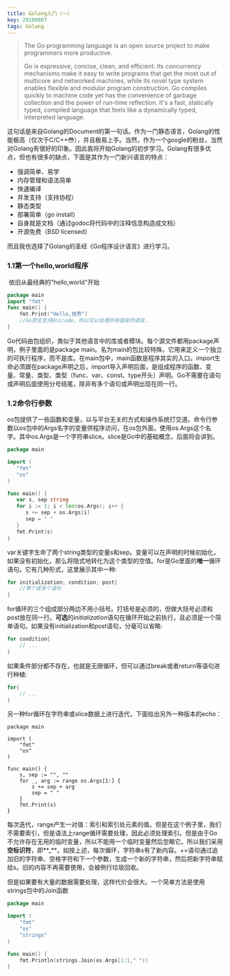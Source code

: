 ```yaml
---
title: Golang入门（一）
key: 20180807
tags: Golang
---
```


> The Go programming language is an open source project to make programmers more productive.
>
> Go is expressive, concise, clean, and efficient. Its concurrency mechanisms make it easy to write programs that get the most out of multicore and networked machines, while its novel type system enables flexible and modular program construction. Go compiles quickly to machine code yet has the convenience of garbage collection and the power of run-time reflection. It's a fast, statically typed, compiled language that feels like a dynamically typed, interpreted language.



​        这句话是来自Golang的Document的第一句话。作为一门静态语言，Golang的性能极高（仅次于C/C++:flushed:），并且极易上手。当然，作为一个google的粉丝，当然对Golang有很好的印象。因此我将开始Golang的初步学习。Golang有很多优点，但也有很多的缺点，下面是其作为一门新兴语言的特点：

* 强调简单、易学
* 内存管理和语法简单
* 快速编译
* 并发支持（支持协程）
* 静态类型
* 部署简单（go install）
* 自身就是文档（通过godoc将代码中的注释信息构造成文档）
* 开源免费（BSD licensed）

而且我也选择了Golang的圣经《Go程序设计语言》进行学习。

### 1.1第一个hello,world程序

​        依旧从最经典的"hello,world"开始

```go
package main
import "fmt"
func main() {
	fmt.Print("Hello,世界")
    //Go原生支持Unicode，所以可以处理所有国家的语言。
}
```

​        Go代码由包组织，类似于其他语言中的库或者模块。每个源文件都用package声明，例子里面的是package main。名为main的包比较特殊，它用来定义一个独立的可执行程序，而不是库。在main包中，main函数是程序其实的入口。import生命必须跟在package声明之后，import导入声明后面，是组成程序的函数、变量、常量、类型、类型（func、var、const、type开头）声明。Go不需要在语句或声明后面使用分号结尾，除非有多个语句或声明出现在同一行。

### 1.2命令行参数

​       os包提供了一些函数和变量，以与平台无关的方式和操作系统打交道。命令行参数以os包中的Args名字的变量供程序访问，在os包外面，使用os.Args这个名字。其中os.Args是一个字符串slice。slice是Go中的基础概念，后面将会讲到。

```go
package main

import (
   "fmt"
   "os"
)

func main() {
   var s, sep string
   for i := 1; i < len(os.Args); i++ {
      s += sep + os.Args[i]
      sep = " "
   }
   fmt.Print(s)
} 
```

​        var关键字生命了两个string类型的变量s和sep。变量可以在声明的时候初始化，如果没有初始化，那么将隐式地转化为这个类型的空值。for是Go里面的**唯一**循环语句。它有几种形式，这里展示其中一种:

```go
for initialization; condition; post{
    //零个或多个语句
}
```

​        for循环的三个组成部分两边不用小括号。打括号是必须的，但做大括号必须和post放在同一行。**可选**的*initialization*语句在循环开始之前执行，且必须是一个简单语句。如果没有initialization和post语句，分毫可以省略:

```go
for condition{
    // ...
}
```

​	 如果条件部分都不存在，也就是无限循环，但可以通过break或者return等语句进行种植:

```go
for{
    // ...
}
```

​	 另一种for循环在字符串或slice数据上进行迭代，下面给出另外一种版本的echo：

```
package main

import (
	"fmt"
	"os"
)

func main() {
	s, sep := "", ""
	for _, arg := range os.Args[1:] {
		s += sep + arg
		sep = " "
	}
	fmt.Print(s)
}
```

​	 每次迭代，range产生一对值：索引和索引处元素的值。但是在这个例子里，我们不需要索引，但是语法上range循环需要处理，因此必须处理索引。但是由于Go不允许存在无用的临时变量，所以不能用一个临时变量然后忽略它。所以我们采用**空标识符**，即**_**。如按上述，每次循环，字符串s有了新内容。+=语句通过追加旧的字符串、空格字符和下一个参数，生成一个新的字符串，然后把新字符串赋给s。旧的内容不再需要使用，会被例行垃圾回收。

​	 但是如果要有大量的数据需要处理，这样代价会很大。一个简单方法是使用strings包中的Join函数

```go
package main

import (
	"fmt"
	"os"
	"strings"
)

func main() {
	fmt.Println(strings.Join(os.Args[1:]," "))
}
```


